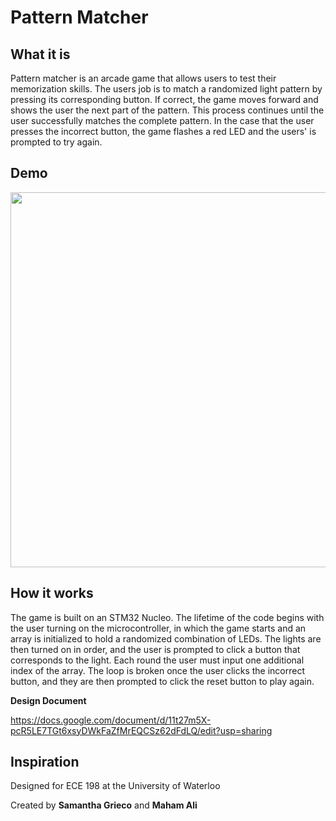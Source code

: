 # Pattern Matcher
## What it is
Pattern matcher is an arcade game that allows users to test their memorization skills. The users job is to match a  randomized light pattern by pressing its corresponding button. If correct, the game moves forward and shows the user the next part of the pattern. This process continues until the user successfully matches the complete pattern. In the case that the user presses the incorrect button, the game flashes a red LED and the users' is prompted to try again.

## Demo
<img src="https://github.com/Samanthatb1/Pattern-Matcher-STM32/blob/main/docs/demo.gif" width="600px">


## How it works
The game is built on an STM32 Nucleo. The lifetime of the code begins with the user turning on the microcontroller, in which the game starts and an array is initialized to hold a randomized combination of LEDs. The lights are then turned on in order, and the user is prompted to click a button that corresponds to the light. Each round the user must input one additional index of the array. The loop is broken once the user clicks the incorrect button, and they are then prompted to click the reset button to play again. 

**Design Document**

https://docs.google.com/document/d/11t27m5X-pcR5LE7TGt6xsyDWkFaZfMrEQCSz62dFdLQ/edit?usp=sharing

## Inspiration
Designed for ECE 198 at the University of Waterloo

Created by **Samantha Grieco** and **Maham Ali**
